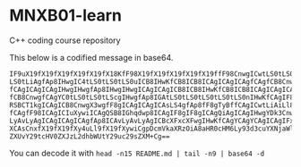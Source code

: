 # MNXB01-learn
C++ coding course repository

This below is a codified message in base64.

```
IF9uX19fX19fX19fX19fX19fX18KfF98X19fX19fX19fX19fX19ffF98CnwgICwtLS0tLS0tLS0t
LS0tLiAgfAp8IHwgIC4tLS0tLS0tLS0uICB8IHwKfCB8ICB8ICAgICAgICAgfCAgfCB8CnwgfCAg
fCAgICAgICAgIHwgIHwgfAp8IHwgIHwgICAgICAgICB8ICB8IHwKfCB8ICB8ICAgICAgICAgfCAg
fCB8CnwgfCAgYC0tLS0tLS0tLScgIHwgfAp8IGAtLS0tLS0tLS0tLS0tLS0nIHwKfCAgIF8gR0FN
RSBCT1kgICAgICB8CnwgX3wgfF8gICAgICAgICAsLS4gfAp8fF8gTyBffCAgICwtLiAiLl8sInwK
fCAgfF98ICAgICIuXywiICAgQSB8IGhqdwp8ICAgIF8gIF8gICAgQiAgICAgIHwgYDk3CnwgICAv
LyAvLyAgICAgICAgICAgfAp8ICAvLyAvLyAgICBcXFxcXFwgIHwKfCAgYCAgYCAgICAgIFxcXFxc
XCAsCnxfX19fX19fXy4uLl9fX19fXywiCgpDcmVkaXRzOiA8aHR0cHM6Ly93d3cuYXNjaWlhcnQu
ZXUvY29tcHV0ZXJzL2dhbWUtY29uc29sZXM+Cg==
```

You can decode it with `head -n15 README.md | tail -n9 | base64 -d`


